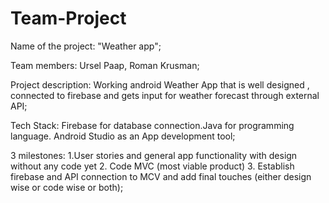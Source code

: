 # Team-Project
Name of the project: "Weather app";

Team members: Ursel Paap, Roman Krusman;


Project description: Working android Weather App that is well designed , connected to firebase and gets input for weather forecast through external API;


Tech Stack: Firebase for database connection.Java for programming language. Android Studio as an App development tool;

3 milestones: 1.User stories and general app functionality with design without any code yet  2. Code MVC (most viable product)  3. Establish firebase and API connection to MCV and add final touches (either design wise or code wise or both);
